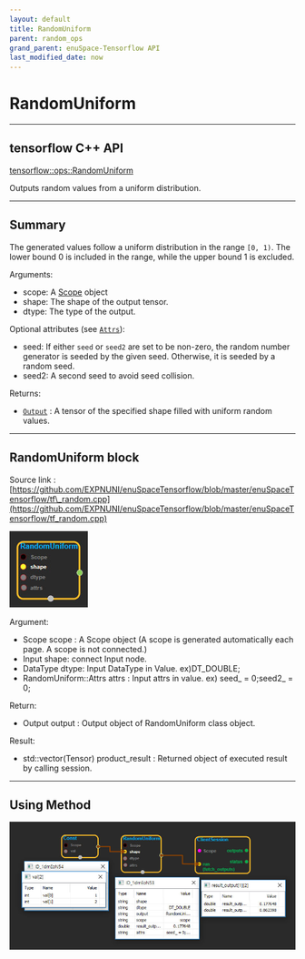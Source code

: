 ```yaml
--- 
layout: default 
title: RandomUniform 
parent: random_ops 
grand_parent: enuSpace-Tensorflow API 
last_modified_date: now 
--- 
```


# RandomUniform

---

## tensorflow C++ API

[tensorflow::ops::RandomUniform](https://www.tensorflow.org/api_docs/cc/class/tensorflow/ops/random-uniform)

Outputs random values from a uniform distribution.

---

## Summary

The generated values follow a uniform distribution in the range `[0, 1)`. The lower bound 0 is included in the range, while the upper bound 1 is excluded.

Arguments:

* scope: A [Scope](https://www.tensorflow.org/api_docs/cc/class/tensorflow/scope.html#classtensorflow_1_1_scope) object
* shape: The shape of the output tensor.
* dtype: The type of the output.

Optional attributes \(see [`Attrs`](https://www.tensorflow.org/api_docs/cc/struct/tensorflow/ops/random-uniform/attrs.html#structtensorflow_1_1ops_1_1_random_uniform_1_1_attrs)\):

* seed: If either `seed` or `seed2` are set to be non-zero, the random number generator is seeded by the given seed. Otherwise, it is seeded by a random seed.
* seed2: A second seed to avoid seed collision.

Returns:

* [`Output`](https://www.tensorflow.org/api_docs/cc/class/tensorflow/output.html#classtensorflow_1_1_output)
  : A tensor of the specified shape filled with uniform random values.

---

## RandomUniform block

Source link : [https://github.com/EXPNUNI/enuSpaceTensorflow/blob/master/enuSpaceTensorflow/tf\_random.cpp](https://github.com/EXPNUNI/enuSpaceTensorflow/blob/master/enuSpaceTensorflow/tf_random.cpp)

![](./assets/random_op/RandomUniform2.jpg)

Argument:

* Scope scope : A Scope object \(A scope is generated automatically each page. A scope is not connected.\)
* Input shape: connect  Input node.
* DataType dtype: Input DataType in Value. ex\)DT\_DOUBLE;
* RandomUniform::Attrs attrs : Input attrs in value. ex\) seed\_ = 0;seed2\_ = 0;

Return:

* Output output : Output object of RandomUniform class object.

Result:

* std::vector\(Tensor\) product\_result : Returned object of executed result by calling session.

---

## Using Method

![](./assets/random_op/RandomUniform1.jpg)

